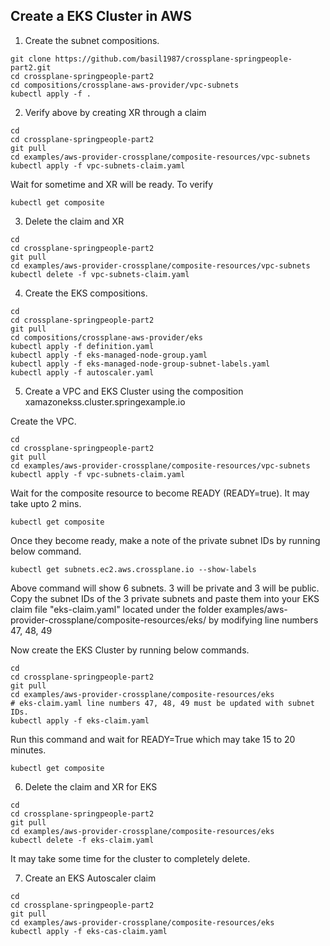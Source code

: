 ## Create a EKS Cluster in AWS


1) Create the subnet compositions.


```
git clone https://github.com/basil1987/crossplane-springpeople-part2.git
cd crossplane-springpeople-part2
cd compositions/crossplane-aws-provider/vpc-subnets
kubectl apply -f .
```


2) Verify above by creating XR through a claim


```
cd 
cd crossplane-springpeople-part2
git pull
cd examples/aws-provider-crossplane/composite-resources/vpc-subnets
kubectl apply -f vpc-subnets-claim.yaml
```

Wait for sometime and XR will be ready. To verify

```
kubectl get composite
```

3) Delete the claim and XR

```
cd 
cd crossplane-springpeople-part2
git pull
cd examples/aws-provider-crossplane/composite-resources/vpc-subnets
kubectl delete -f vpc-subnets-claim.yaml
```

4) Create the EKS compositions.


```
cd
cd crossplane-springpeople-part2
git pull
cd compositions/crossplane-aws-provider/eks
kubectl apply -f definition.yaml
kubectl apply -f eks-managed-node-group.yaml
kubectl apply -f eks-managed-node-group-subnet-labels.yaml
kubectl apply -f autoscaler.yaml
```


5) Create a VPC and EKS Cluster using the composition xamazonekss.cluster.springexample.io

Create the VPC.

```
cd 
cd crossplane-springpeople-part2
git pull
cd examples/aws-provider-crossplane/composite-resources/vpc-subnets
kubectl apply -f vpc-subnets-claim.yaml
```

Wait for the composite resource to become READY (READY=true). It may take upto 2 mins.

```
kubectl get composite
```

Once they become ready, make a note of the private subnet IDs by running below command.

```
kubectl get subnets.ec2.aws.crossplane.io --show-labels
```

Above command will show 6 subnets. 3 will be private and 3 will be public. Copy the subnet IDs of the 3 private subnets and paste them into your EKS claim file "eks-claim.yaml" located under the folder examples/aws-provider-crossplane/composite-resources/eks/ by modifying line numbers 47, 48, 49

Now create the EKS Cluster by running below commands.


```
cd 
cd crossplane-springpeople-part2
git pull
cd examples/aws-provider-crossplane/composite-resources/eks
# eks-claim.yaml line numbers 47, 48, 49 must be updated with subnet IDs.
kubectl apply -f eks-claim.yaml
```

Run this command and wait for READY=True which may take 15 to 20 minutes. 

```
kubectl get composite
```


6) Delete the claim and XR for EKS

```
cd 
cd crossplane-springpeople-part2
git pull
cd examples/aws-provider-crossplane/composite-resources/eks
kubectl delete -f eks-claim.yaml
```

It may take some time for the cluster to completely delete. 



7) Create an EKS Autoscaler claim


```
cd 
cd crossplane-springpeople-part2
git pull
cd examples/aws-provider-crossplane/composite-resources/eks
kubectl apply -f eks-cas-claim.yaml
```
